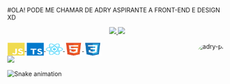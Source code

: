 #OLA! PODE ME CHAMAR DE ADRY ASPIRANTE A FRONT-END E DESIGN XD
<div align="center">
    <a href="https://github.com/adryellesv">
    <img height="180em" src="https://github-readme-stats.vercel.app/api?username=adryellesv&show_icons=true&theme=dracula&include_all_commits=true&count_private=true"/>
    <img height="150em" src="https://github-readme-stats.vercel.app/api/top-langs/?username=adryellesv&layout=compact&langs_count=7&theme=dracula"/>
  </div>
  <div style="display: inline_block"><br>
    <img align="center" alt="adry-Js" height="30" width="40" src="https://raw.githubusercontent.com/devicons/devicon/master/icons/javascript/javascript-plain.svg">
    <img align="center" alt="adry-Ts" height="30" width="40" src="https://raw.githubusercontent.com/devicons/devicon/master/icons/typescript/typescript-plain.svg">
    <img align="center" alt="adry-React" height="30" width="40" src="https://raw.githubusercontent.com/devicons/devicon/master/icons/react/react-original.svg">
    <img align="center" alt="adry-HTML" height="30" width="40" src="https://raw.githubusercontent.com/devicons/devicon/master/icons/html5/html5-original.svg">
    <img align="center" alt="adry-CSS" height="30" width="40" src="https://raw.githubusercontent.com/devicons/devicon/master/icons/css3/css3-original.svg">
    <img align="right" alt="adry-pic" height="150" style="border-radius:50px;" src="https://media.discordapp.net/attachments/804431615454609428/1047307487809904701/download20221102212552.png?width=584&height=584">
  </div>
<div> 
    <a href="https://www.instagram.com/uzi.dri/" target="_blank"><img src="https://img.shields.io/badge/-Instagram-%23E4405F?style=for-the-badge&logo=instagram&logoColor=white" target="_blank"></a>
    
![Snake animation](https://github.com/adryellesv/adryellesvblob/output/github-contribution-grid-snake.svg)
</div>
